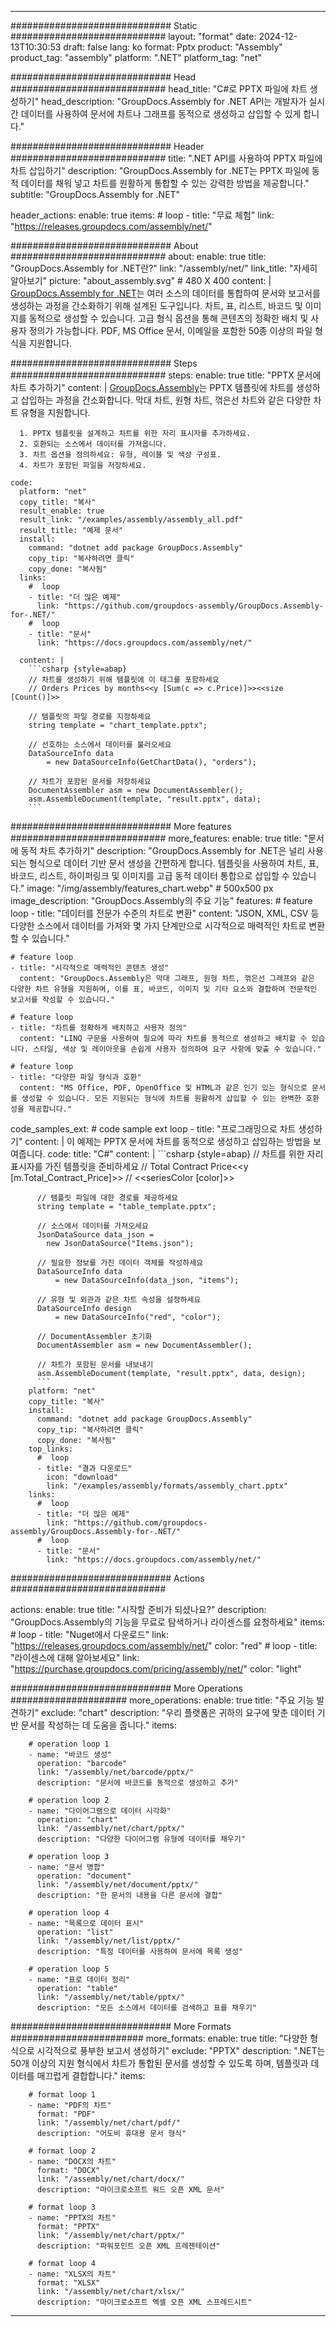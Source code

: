 



---
############################# Static ############################
layout: "format"
date:  2024-12-13T10:30:53
draft: false
lang: ko
format: Pptx
product: "Assembly"
product_tag: "assembly"
platform: ".NET"
platform_tag: "net"

############################# Head ############################
head_title: "C#로 PPTX 파일에 차트 생성하기"
head_description: "GroupDocs.Assembly for .NET API는 개발자가 실시간 데이터를 사용하여 문서에 차트나 그래프를 동적으로 생성하고 삽입할 수 있게 합니다."

############################# Header ############################
title: ".NET API를 사용하여 PPTX 파일에 차트 삽입하기" 
description: "GroupDocs.Assembly for .NET는 PPTX 파일에 동적 데이터를 채워 넣고 차트를 원활하게 통합할 수 있는 강력한 방법을 제공합니다."
subtitle: "GroupDocs.Assembly for .NET" 

header_actions:
  enable: true
  items:
    #  loop
    - title: "무료 체험"
      link: "https://releases.groupdocs.com/assembly/net/"
      
############################# About ############################
about:
    enable: true
    title: "GroupDocs.Assembly for .NET란?"
    link: "/assembly/net/"
    link_title: "자세히 알아보기"
    picture: "about_assembly.svg" # 480 X 400
    content: |
       [GroupDocs.Assembly for .NET](/assembly/net/)는 여러 소스의 데이터를 통합하여 문서와 보고서를 생성하는 과정을 간소화하기 위해 설계된 도구입니다. 차트, 표, 리스트, 바코드 및 이미지를 동적으로 생성할 수 있습니다. 고급 형식 옵션을 통해 콘텐츠의 정확한 배치 및 사용자 정의가 가능합니다. PDF, MS Office 문서, 이메일을 포함한 50종 이상의 파일 형식을 지원합니다.

############################# Steps ############################
steps:
    enable: true
    title: "PPTX 문서에 차트 추가하기"
    content: |
      [GroupDocs.Assembly](/assembly/net/)는 PPTX 템플릿에 차트를 생성하고 삽입하는 과정을 간소화합니다. 막대 차트, 원형 차트, 꺾은선 차트와 같은 다양한 차트 유형을 지원합니다.
      
      1. PPTX 템플릿을 설계하고 차트를 위한 자리 표시자를 추가하세요.
      2. 호환되는 소스에서 데이터를 가져옵니다.
      3. 차트 옵션을 정의하세요: 유형, 레이블 및 색상 구성표.
      4. 차트가 포함된 파일을 저장하세요.
   
    code:
      platform: "net"
      copy_title: "복사"
      result_enable: true
      result_link: "/examples/assembly/assembly_all.pdf"
      result_title: "예제 문서"
      install:
        command: "dotnet add package GroupDocs.Assembly"
        copy_tip: "복사하려면 클릭"
        copy_done: "복사됨"
      links:
        #  loop
        - title: "더 많은 예제"
          link: "https://github.com/groupdocs-assembly/GroupDocs.Assembly-for-.NET/"
        #  loop
        - title: "문서"
          link: "https://docs.groupdocs.com/assembly/net/"
          
      content: |
        ```csharp {style=abap}
        // 차트를 생성하기 위해 템플릿에 이 태그를 포함하세요
        // Orders Prices by months<<y [Sum(c => c.Price)]>><<size [Count()]>>

        // 템플릿의 파일 경로를 지정하세요
        string template = "chart_template.pptx";

        // 선호하는 소스에서 데이터를 불러오세요
        DataSourceInfo data 
            = new DataSourceInfo(GetChartData(), "orders");

        // 차트가 포함된 문서를 저장하세요
        DocumentAssembler asm = new DocumentAssembler();
        asm.AssembleDocument(template, "result.pptx", data);
        ```            

############################# More features ############################
more_features:
  enable: true
  title: "문서에 동적 차트 추가하기"
  description: "GroupDocs.Assembly for .NET은 널리 사용되는 형식으로 데이터 기반 문서 생성을 간편하게 합니다. 템플릿을 사용하여 차트, 표, 바코드, 리스트, 하이퍼링크 및 이미지를 고급 동적 데이터 통합으로 삽입할 수 있습니다."
  image: "/img/assembly/features_chart.webp" # 500x500 px
  image_description: "GroupDocs.Assembly의 주요 기능"
  features:
    # feature loop
    - title: "데이터를 전문가 수준의 차트로 변환"
      content: "JSON, XML, CSV 등 다양한 소스에서 데이터를 가져와 몇 가지 단계만으로 시각적으로 매력적인 차트로 변환할 수 있습니다."

    # feature loop
    - title: "시각적으로 매력적인 콘텐츠 생성"
      content: "GroupDocs.Assembly은 막대 그래프, 원형 차트, 꺾은선 그래프와 같은 다양한 차트 유형을 지원하며, 이를 표, 바코드, 이미지 및 기타 요소와 결합하여 전문적인 보고서를 작성할 수 있습니다."

    # feature loop
    - title: "차트를 정확하게 배치하고 사용자 정의"
      content: "LINQ 구문을 사용하여 필요에 따라 차트를 동적으로 생성하고 배치할 수 있습니다. 스타일, 색상 및 레이아웃을 손쉽게 사용자 정의하여 요구 사항에 맞출 수 있습니다."

    # feature loop
    - title: "다양한 파일 형식과 호환"
      content: "MS Office, PDF, OpenOffice 및 HTML과 같은 인기 있는 형식으로 문서를 생성할 수 있습니다. 모든 지원되는 형식에 차트를 원활하게 삽입할 수 있는 완벽한 호환성을 제공합니다."
      
  code_samples_ext:
    # code sample ext loop
    - title: "프로그래밍으로 차트 생성하기"
      content: |
        이 예제는 PPTX 문서에 차트를 동적으로 생성하고 삽입하는 방법을 보여줍니다.
      code:
        title: "C#"
        content: |
          ```csharp {style=abap}
          // 차트를 위한 자리 표시자를 가진 템플릿을 준비하세요
          // Total Contract Price<<y [m.Total_Contract_Price]>>
          // <<seriesColor [color]>>

          // 템플릿 파일에 대한 경로를 제공하세요
          string template = "table_template.pptx";

          // 소스에서 데이터를 가져오세요
          JsonDataSource data_json = 
            new JsonDataSource("Items.json");

          // 필요한 정보를 가진 데이터 객체를 작성하세요
          DataSourceInfo data 
              = new DataSourceInfo(data_json, "items");

          // 유형 및 외관과 같은 차트 속성을 설정하세요
          DataSourceInfo design 
              = new DataSourceInfo("red", "color");

          // DocumentAssembler 초기화
          DocumentAssembler asm = new DocumentAssembler();

          // 차트가 포함된 문서를 내보내기
          asm.AssembleDocument(template, "result.pptx", data, design);
          ```
        platform: "net"
        copy_title: "복사"
        install:
          command: "dotnet add package GroupDocs.Assembly"
          copy_tip: "복사하려면 클릭"
          copy_done: "복사됨"
        top_links:
          #  loop
          - title: "결과 다운로드"
            icon: "download"
            link: "/examples/assembly/formats/assembly_chart.pptx"
        links:
          #  loop
          - title: "더 많은 예제"
            link: "https://github.com/groupdocs-assembly/GroupDocs.Assembly-for-.NET/"
          #  loop
          - title: "문서"
            link: "https://docs.groupdocs.com/assembly/net/"
            

            


############################# Actions ############################

actions:
  enable: true
  title: "시작할 준비가 되셨나요?"
  description: "GroupDocs.Assembly의 기능을 무료로 탐색하거나 라이센스를 요청하세요"
  items:
    #  loop
    - title: "Nuget에서 다운로드"
      link: "https://releases.groupdocs.com/assembly/net/"
      color: "red"
        #  loop
    - title: "라이센스에 대해 알아보세요"
      link: "https://purchase.groupdocs.com/pricing/assembly/net/"
      color: "light"


############################# More Operations #####################
more_operations:
    enable: true
    title: "주요 기능 발견하기"
    exclude: "chart"
    description: "우리 플랫폼은 귀하의 요구에 맞춘 데이터 기반 문서를 작성하는 데 도움을 줍니다."
    items: 
          
        # operation loop 1
        - name: "바코드 생성"
          operation: "barcode"
          link: "/assembly/net/barcode/pptx/"
          description: "문서에 바코드를 동적으로 생성하고 추가"

        # operation loop 2
        - name: "다이어그램으로 데이터 시각화"
          operation: "chart"
          link: "/assembly/net/chart/pptx/"
          description: "다양한 다이어그램 유형에 데이터를 채우기"

        # operation loop 3
        - name: "문서 병합"
          operation: "document"
          link: "/assembly/net/document/pptx/"
          description: "한 문서의 내용을 다른 문서에 결합"

        # operation loop 4
        - name: "목록으로 데이터 표시"
          operation: "list"
          link: "/assembly/net/list/pptx/"
          description: "특정 데이터를 사용하여 문서에 목록 생성"

        # operation loop 5
        - name: "표로 데이터 정리"
          operation: "table"
          link: "/assembly/net/table/pptx/"
          description: "모든 소스에서 데이터를 검색하고 표를 채우기"
         
          
############################# More Formats ########################
more_formats:
    enable: true
    title: "다양한 형식으로 시각적으로 풍부한 보고서 생성하기"
    exclude: "PPTX"
    description: ".NET는 50개 이상의 지원 형식에서 차트가 통합된 문서를 생성할 수 있도록 하며, 템플릿과 데이터를 매끄럽게 결합합니다."
    items: 
          
        # format loop 1
        - name: "PDF의 차트"
          format: "PDF"
          link: "/assembly/net/chart/pdf/"
          description: "어도비 휴대용 문서 형식"
          
        # format loop 2
        - name: "DOCX의 차트"
          format: "DOCX"
          link: "/assembly/net/chart/docx/"
          description: "마이크로소프트 워드 오픈 XML 문서"
          
        # format loop 3
        - name: "PPTX의 차트"
          format: "PPTX"
          link: "/assembly/net/chart/pptx/"
          description: "파워포인트 오픈 XML 프레젠테이션"
          
        # format loop 4
        - name: "XLSX의 차트"
          format: "XLSX"
          link: "/assembly/net/chart/xlsx/"
          description: "마이크로소프트 엑셀 오픈 XML 스프레드시트"


          

---